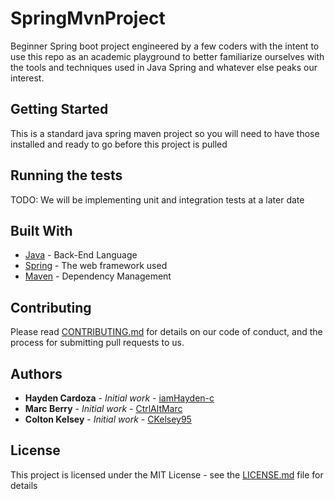 # SpringMvnProject
Beginner Spring boot project engineered by a few coders with the intent to use this repo as an academic playground to better familiarize ourselves with the tools and techniques used in Java Spring and whatever else peaks our interest.


## Getting Started

This is a standard java spring maven project so you will need to have those installed and ready to go before this project is pulled

## Running the tests

TODO: We will be implementing unit and integration tests at a later date


## Built With

* [Java](https://www.java.com/en/) - Back-End Language
* [Spring](https://spring.io/) - The web framework used
* [Maven](https://maven.apache.org/) - Dependency Management

## Contributing

Please read [CONTRIBUTING.md](https://gist.github.com/PurpleBooth/b24679402957c63ec426) for details on our code of conduct, and the process for submitting pull requests to us.

## Authors

* **Hayden Cardoza** - *Initial work* - [iamHayden-c](https://github.com/iamHayden-c)
* **Marc Berry** - *Initial work* - [CtrlAltMarc](https://github.com/CtrlAltMarc)
* **Colton Kelsey** - *Initial work* - [CKelsey95](https://github.com/CKelsey95)

## License

This project is licensed under the MIT License - see the [LICENSE.md](LICENSE.md) file for details
